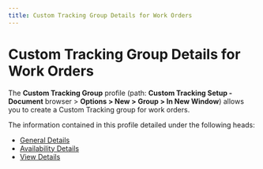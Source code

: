 ```yaml
---
title: Custom Tracking Group Details for Work Orders
---
```


# Custom Tracking Group Details for Work Orders


The **Custom Tracking Group** profile (path: **Custom Tracking Setup - Document** browser > **Options &gt; New &gt; Group &gt; In New Window**) allows you to create a Custom Tracking group for work orders.


The information contained in this profile detailed under the following heads:

- [General Details]({{site.ct_baseurl}}/misc/general_details_ct_group_profile_wo.html)
- [Availability Details]({{site.ct_baseurl}}/misc/availability_details_ct_group_profile_wo.html)
- [View Details]({{site.ct_baseurl}}/misc/view_details_ct_group_profile_wo.html)

